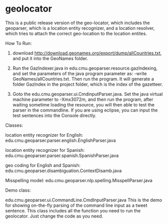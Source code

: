 geolocator 
=========

This is a public release version of the geo-locator, which includes the geoparser, which is a location entity recognizer, and a location resolver, which tries to attach the correct geo-location to the location entites.

How To Run: 

1. download http://download.geonames.org/export/dump/allCountries.txt, and put it into the GeoNames folder.

2. Run the GazIndexer.java in edu.cmu.geoparser.resource.gazIndexing, and set the parameters of the java program parameter as: -write GeoNames/allCountries.txt. Then run the program. It will generate a folder GazIndex in the project folder, which is the index of the gazetteer.

3. Goto the edu.cmu.geoparser.ui.CmdinputParser.java. Set the java virtual machine parameter to -Xmx3072m, and then run the program, after waiting sometime loading the resource, you will then able to test the parser in the commandline. If you are using eclipse, you can input the test sentences into the Console directly.


Classes:

location entity recognizer for English:
edu.cmu.geoparser.parser.english.EnglishParser.java

location entity recognizer for Spanish:
edu.cmu.geoparser.parser.spanish.SpanishParser.java

geo coding for English and Spanish:
edu.cmu.geoparser.disambiguation.ContextDisamb.java

Misspelling model:
edu.cmu.geoparser.nlp.spelling.MisspellParser.java

Demo class:

edu.cmu.geoparser.ui.CommandLine.CmdInputParser.java
This is the demo for showing on-the-fly parsing of the command line input as a tweet sentence.
This class includes all the function you need to run the geolocator. Just change the code as you need.

